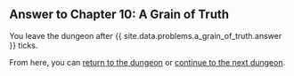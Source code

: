 ## Answer to Chapter 10: A Grain of Truth

You leave the dungeon after {{ site.data.problems.a_grain_of_truth.answer }} ticks.

From here, you can [return to the dungeon](../../../chapters/10/a-grain-of-truth.md) or [continue to the next dungeon](../../../chapters/11/behind-the-curtain.md).
